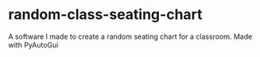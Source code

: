 # random-class-seating-chart
 A software I made to create a random seating chart for a classroom. Made with PyAutoGui
